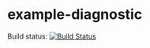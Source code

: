 # example-diagnostic
Build status: [![Build Status](https://jenkins.macheta.net/buildStatus/icon?job=microhal_example_diagnostic)](https://jenkins.macheta.net/job/microhal_example_diagnostic)
